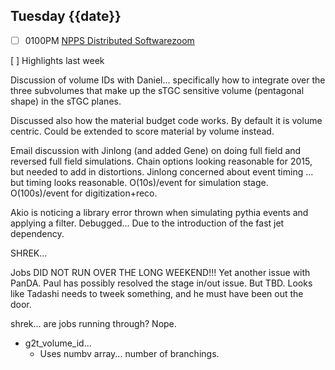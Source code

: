 ## Tuesday {{date}}

- [ ] 0100PM [NPPS Distributed Software](https://docs.google.com/document/d/1L8DAzhCwpVoRM_WptpZFKqJev4-odk4xDl5rDK6JMYs/edit#heading=h.d6jxgv7ina59)[zoom](https://bnl.zoomgov.com/j/16157150845?pwd=NXNqTi9ZWEFBKzYwRXQ5U3NXU1dBZz09)


[ ] Highlights last week

Discussion of volume IDs with Daniel... specifically how to integrate over the three subvolumes that make up the sTGC sensitive volume (pentagonal shape) in the sTGC planes.

Discussed also how the material budget code works.  By default it is volume centric.  Could be extended to score material by volume instead.  

Email discussion with Jinlong (and added Gene) on doing full field and reversed full field simulations.  Chain options looking reasonable for 2015, but needed to add in distortions.  Jinlong concerned about event timing ... but timing looks reasonable.  O(10s)/event for simulation stage.  O(100s)/event for digitization+reco.

Akio is noticing a library error thrown when simulating pythia events and applying a filter.  Debugged...  Due to the introduction of the fast jet dependency. 

SHREK... 

Jobs DID NOT RUN OVER THE LONG WEEKEND!!!   Yet another issue with PanDA.   Paul has possibly resolved the stage in/out issue.  But TBD.  Looks like Tadashi needs to tweek something, and he must have been out the door.

shrek... are jobs running through? Nope.

- g2t_volume_id...
	- Uses numbv array... number of branchings.  